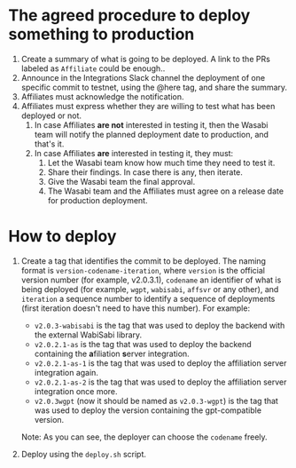# The agreed procedure to deploy something to production

1. Create a summary of what is going to be deployed. A link to the PRs labeled as `Affiliate` could be enough..
2. Announce in the Integrations Slack channel the deployment of one specific commit to testnet, using the @here tag, and share the summary.
3. Affiliates must acknowledge the notification.
4. Affiliates must express whether they are willing to test what has been deployed or not.
   1. In case Affiliates **are not** interested in testing it, then the Wasabi team will notify the planned deployment date to production, and that's it.
   2. In case Affiliates **are** interested in testing it, they must:
      1. Let the Wasabi team know how much time they need to test it.
      2. Share their findings. In case there is any, then iterate.
      3. Give the Wasabi team the final approval.
      4. The Wasabi team and the Affiliates must agree on a release date for production deployment.

# How to deploy

1. Create a tag that identifies the commit to be deployed. The naming format is `version-codename-iteration`, where `version` is the official version number (for example, v2.0.3.1), `codename` an identifier of what is being deployed (for example, `wgpt`, `wabisabi`, `affsvr` or any other), and `iteration` a sequence number to identify a sequence of deployments (first iteration doesn't need to have this number). For example:
   - `v2.0.3-wabisabi` is the tag that was used to deploy the backend with the external WabiSabi library.
   - `v2.0.2.1-as` is the tag that was used to deploy the backend containing the **a**filiation **s**erver integration.
   - `v2.0.2.1-as-1` is the tag that was used to deploy the affiliation server integration again.
   - `v2.0.2.1-as-2` is the tag that was used to deploy the affiliation server integration once more.
   - `v2.0.3wgpt` (now it should be named as `v2.0.3-wgpt`) is the tag that was used to deploy the version containing the gpt-compatible version.

   Note: As you can see, the deployer can choose the `codename` freely.

2. Deploy using the `deploy.sh` script.
